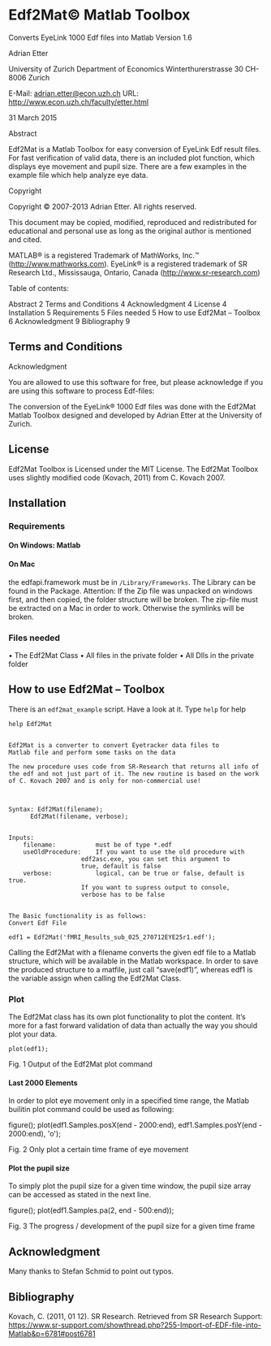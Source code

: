 # Edf2Mat© Matlab Toolbox
Converts EyeLink 1000 Edf files into Matlab
Version 1.6

Adrian Etter

University of Zurich
Department of Economics
Winterthurerstrasse 30
CH-8006 Zurich

E-Mail: adrian.etter@econ.uzh.ch
URL:	http://www.econ.uzh.ch/faculty/etter.html



31 March 2015










Abstract



Edf2Mat is a Matlab Toolbox for easy conversion of EyeLink Edf result files. For fast verification of valid data, there is an included plot function, which displays eye movement and pupil size. There are a few examples in the example file which help analyze eye data.












Copyright

Copyright © 2007-2013 Adrian Etter. All rights reserved.


This document may be copied, modified, reproduced and redistributed for educational and personal use as long as the original author is mentioned and cited. 





MATLAB® is a registered Trademark of MathWorks, Inc.™ (http://www.mathworks.com).
EyeLink® is a registered trademark of SR Research Ltd., Mississauga, Ontario, Canada (http://www.sr-research.com)







Table of contents:


Abstract	2
Terms and Conditions	4
Acknowledgment	4
License	4
Installation	5
Requirements	5
Files needed	5
How to use Edf2Mat – Toolbox	6
Acknowledgment	9
Bibliography	9






## Terms and Conditions


Acknowledgment


You are allowed to use this software for free, but please acknowledge if you are using this software to process Edf-files:

The conversion of the EyeLink® 1000 Edf files was done with the Edf2Mat Matlab Toolbox designed and developed by Adrian Etter at the University of Zurich.





## License


Edf2Mat Toolbox is Licensed under the MIT License.
The Edf2Mat Toolbox uses slightly modified code (Kovach, 2011) from C. Kovach 2007.


## Installation


### Requirements


#### On Windows: Matlab


#### On Mac

the edfapi.framework must be in `/Library/Frameworks`. The Library can be found in the Package. Attention: If the Zip file was unpacked on windows first, and then copied, the folder structure will be broken. The zip-file must be extracted on a Mac in order to work. Otherwise the symlinks will be broken.


### Files needed


•	The Edf2Mat Class
•	All files in the private folder
•	All Dlls in the private folder




## How to use Edf2Mat – Toolbox


There is an `edf2mat_example` script. Have a look at it.
Type `help` for help

	help Edf2Mat


  	Edf2Mat is a converter to convert Eyetracker data files to
  	Matlab file and perform some tasks on the data
 
  	The new procedure uses code from SR-Research that returns all info of
  	the edf and not just part of it. The new routine is based on the work
  	of C. Kovach 2007 and is only for non-commercial use!
 
  
 
  	Syntax: Edf2Mat(filename);
          Edf2Mat(filename, verbose);
 	

 	Inputs:
    	filename:           must be of type *.edf     
    	useOldProcedure:    If you want to use the old procedure with
                        edf2asc.exe, you can set this argument to
                        true, default is false
    	verbose:            logical, can be true or false, default is true.
                        If you want to supress output to console, 
                        verbose has to be false


	The Basic functionality is as follows:
	Convert Edf File

	edf1 = Edf2Mat('fMRI_Results_sub_025_270712EYE25r1.edf');


Calling the Edf2Mat with a filename converts the given edf file to a Matlab structure, which will be available in the Matlab workspace.
In order to save the produced structure to a matfile, just call “save(edf1)”, whereas edf1 is the variable assign when calling the Edf2Mat Class.



### Plot

The Edf2Mat class has its own plot functionality to plot the content. It’s more for a fast forward validation of data than actually the way you should plot your data.


`plot(edf1);`



Fig. 1 Output of the Edf2Mat plot command




#### Last 2000 Elements

In order to plot eye movement only in a specified time range, the Matlab builitin plot command could be used as following:


figure();
plot(edf1.Samples.posX(end - 2000:end), edf1.Samples.posY(end - 2000:end), 'o');



Fig. 2 Only plot a certain time frame of eye movement

#### Plot the pupil size

To simply plot the pupil size for a given time window, the pupil size array can be accessed as stated in the next line.

figure();
plot(edf1.Samples.pa(2, end - 500:end));

Fig. 3 The progress / development of the pupil size for a given time frame

## Acknowledgment
Many thanks to Stefan Schmid to point out typos.


## Bibliography
Kovach, C. (2011, 01 12). SR Research. Retrieved from SR Research Support: https://www.sr-support.com/showthread.php?255-Import-of-EDF-file-into-Matlab&p=6781#post6781



